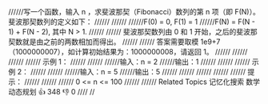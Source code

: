 //////写一个函数，输入 n ，求斐波那契（Fibonacci）数列的第 n 项（即 F(N)）。斐波那契数列的定义如下： 
//////
////// 
//////F(0) = 0, F(1) = 1
//////F(N) = F(N - 1) + F(N - 2), 其中 N > 1. 
//////
////// 斐波那契数列由 0 和 1 开始，之后的斐波那契数就是由之前的两数相加而得出。 
//////
////// 答案需要取模 1e9+7（1000000007），如计算初始结果为：1000000008，请返回 1。 
//////
////// 
//////
////// 示例 1： 
//////
////// 
//////输入：n = 2
//////输出：1
////// 
//////
////// 示例 2： 
//////
////// 
//////输入：n = 5
//////输出：5
////// 
//////
////// 
//////
////// 提示： 
//////
////// 
////// 0 <= n <= 100 
////// 
////// Related Topics 记忆化搜索 数学 动态规划 👍 348 👎 0
////
//
